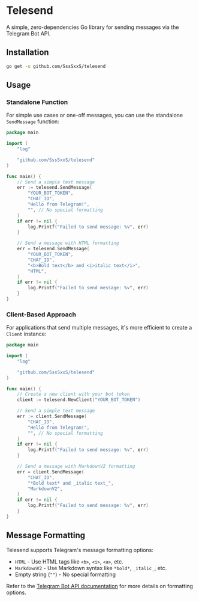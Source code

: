 # Telesend

A simple, zero-dependencies Go library for sending messages via the Telegram Bot API.

## Installation

```bash
go get -u github.com/SssSxxS/telesend
```

## Usage

### Standalone Function

For simple use cases or one-off messages, you can use the standalone `SendMessage` function:

```go
package main

import (
	"log"

	"github.com/SssSxxS/telesend"
)

func main() {
	// Send a simple text message
	err := telesend.SendMessage(
		"YOUR_BOT_TOKEN",
		"CHAT_ID",
		"Hello from Telegram!",
		"", // No special formatting
	)
	if err != nil {
		log.Printf("Failed to send message: %v", err)
	}

	// Send a message with HTML formatting
	err = telesend.SendMessage(
		"YOUR_BOT_TOKEN",
		"CHAT_ID",
		"<b>Bold text</b> and <i>italic text</i>",
		"HTML",
	)
	if err != nil {
		log.Printf("Failed to send message: %v", err)
	}
}
```

### Client-Based Approach

For applications that send multiple messages, it's more efficient to create a `Client` instance:

```go
package main

import (
	"log"

	"github.com/SssSxxS/telesend"
)

func main() {
	// Create a new client with your bot token
	client := telesend.NewClient("YOUR_BOT_TOKEN")

	// Send a simple text message
	err := client.SendMessage(
		"CHAT_ID",
		"Hello from Telegram!",
		"", // No special formatting
	)
	if err != nil {
		log.Printf("Failed to send message: %v", err)
	}

	// Send a message with MarkdownV2 formatting
	err = client.SendMessage(
		"CHAT_ID",
		"*Bold text* and _italic text_",
		"MarkdownV2",
	)
	if err != nil {
		log.Printf("Failed to send message: %v", err)
	}
}
```

## Message Formatting

Telesend supports Telegram's message formatting options:

- `HTML` - Use HTML tags like `<b>`, `<i>`, `<a>`, etc.
- `MarkdownV2` - Use Markdown syntax like `*bold*`, `_italic_`, etc.
- Empty string (`""`) - No special formatting

Refer to the [Telegram Bot API documentation](https://core.telegram.org/bots/api#formatting-options) for more details on formatting options.
